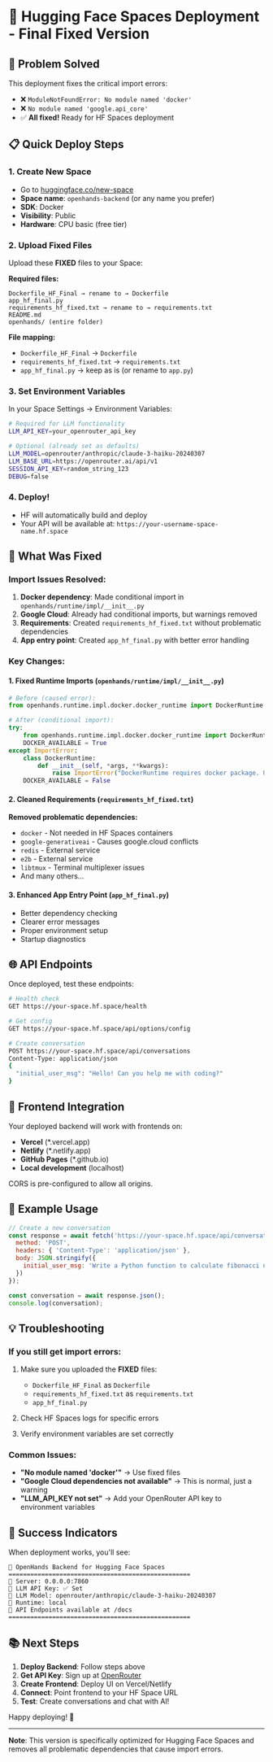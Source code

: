 # 🤗 Hugging Face Spaces Deployment - Final Fixed Version

## 🚨 Problem Solved

This deployment fixes the critical import errors:
- ❌ `ModuleNotFoundError: No module named 'docker'`
- ❌ `No module named 'google.api_core'`
- ✅ **All fixed!** Ready for HF Spaces deployment

## 📋 Quick Deploy Steps

### 1. Create New Space
- Go to [huggingface.co/new-space](https://huggingface.co/new-space)
- **Space name**: `openhands-backend` (or any name you prefer)
- **SDK**: Docker
- **Visibility**: Public
- **Hardware**: CPU basic (free tier)

### 2. Upload Fixed Files

Upload these **FIXED** files to your Space:

**Required files:**
```
Dockerfile_HF_Final → rename to → Dockerfile
app_hf_final.py
requirements_hf_fixed.txt → rename to → requirements.txt
README.md
openhands/ (entire folder)
```

**File mapping:**
- `Dockerfile_HF_Final` → `Dockerfile`
- `requirements_hf_fixed.txt` → `requirements.txt`
- `app_hf_final.py` → keep as is (or rename to `app.py`)

### 3. Set Environment Variables

In your Space Settings → Environment Variables:

```bash
# Required for LLM functionality
LLM_API_KEY=your_openrouter_api_key

# Optional (already set as defaults)
LLM_MODEL=openrouter/anthropic/claude-3-haiku-20240307
LLM_BASE_URL=https://openrouter.ai/api/v1
SESSION_API_KEY=random_string_123
DEBUG=false
```

### 4. Deploy!
- HF will automatically build and deploy
- Your API will be available at: `https://your-username-space-name.hf.space`

## 🔧 What Was Fixed

### Import Issues Resolved:
1. **Docker dependency**: Made conditional import in `openhands/runtime/impl/__init__.py`
2. **Google Cloud**: Already had conditional imports, but warnings removed
3. **Requirements**: Created `requirements_hf_fixed.txt` without problematic dependencies
4. **App entry point**: Created `app_hf_final.py` with better error handling

### Key Changes:

#### 1. Fixed Runtime Imports (`openhands/runtime/impl/__init__.py`)
```python
# Before (caused error):
from openhands.runtime.impl.docker.docker_runtime import DockerRuntime

# After (conditional import):
try:
    from openhands.runtime.impl.docker.docker_runtime import DockerRuntime
    DOCKER_AVAILABLE = True
except ImportError:
    class DockerRuntime:
        def __init__(self, *args, **kwargs):
            raise ImportError("DockerRuntime requires docker package. Use LocalRuntime instead.")
    DOCKER_AVAILABLE = False
```

#### 2. Cleaned Requirements (`requirements_hf_fixed.txt`)
**Removed problematic dependencies:**
- `docker` - Not needed in HF Spaces containers
- `google-generativeai` - Causes google.cloud conflicts
- `redis` - External service
- `e2b` - External service
- `libtmux` - Terminal multiplexer issues
- And many others...

#### 3. Enhanced App Entry Point (`app_hf_final.py`)
- Better dependency checking
- Clearer error messages
- Proper environment setup
- Startup diagnostics

## 🌐 API Endpoints

Once deployed, test these endpoints:

```bash
# Health check
GET https://your-space.hf.space/health

# Get config
GET https://your-space.hf.space/api/options/config

# Create conversation
POST https://your-space.hf.space/api/conversations
Content-Type: application/json
{
  "initial_user_msg": "Hello! Can you help me with coding?"
}
```

## 🎯 Frontend Integration

Your deployed backend will work with frontends on:
- **Vercel** (*.vercel.app)
- **Netlify** (*.netlify.app)
- **GitHub Pages** (*.github.io)
- **Local development** (localhost)

CORS is pre-configured to allow all origins.

## 🚀 Example Usage

```javascript
// Create a new conversation
const response = await fetch('https://your-space.hf.space/api/conversations', {
  method: 'POST',
  headers: { 'Content-Type': 'application/json' },
  body: JSON.stringify({
    initial_user_msg: 'Write a Python function to calculate fibonacci numbers'
  })
});

const conversation = await response.json();
console.log(conversation);
```

## 💡 Troubleshooting

### If you still get import errors:
1. Make sure you uploaded the **FIXED** files:
   - `Dockerfile_HF_Final` as `Dockerfile`
   - `requirements_hf_fixed.txt` as `requirements.txt`
   - `app_hf_final.py`

2. Check HF Spaces logs for specific errors

3. Verify environment variables are set correctly

### Common Issues:
- **"No module named 'docker'"** → Use fixed files
- **"Google Cloud dependencies not available"** → This is normal, just a warning
- **"LLM_API_KEY not set"** → Add your OpenRouter API key to environment variables

## 🎉 Success Indicators

When deployment works, you'll see:
```
🤗 OpenHands Backend for Hugging Face Spaces
==================================================
🚀 Server: 0.0.0.0:7860
🔑 LLM API Key: ✅ Set
🤖 LLM Model: openrouter/anthropic/claude-3-haiku-20240307
🏃 Runtime: local
📡 API Endpoints available at /docs
==================================================
```

## 📚 Next Steps

1. **Deploy Backend**: Follow steps above
2. **Get API Key**: Sign up at [OpenRouter](https://openrouter.ai)
3. **Create Frontend**: Deploy UI on Vercel/Netlify
4. **Connect**: Point frontend to your HF Space URL
5. **Test**: Create conversations and chat with AI!

Happy deploying! 🚀

---

**Note**: This version is specifically optimized for Hugging Face Spaces and removes all problematic dependencies that cause import errors.